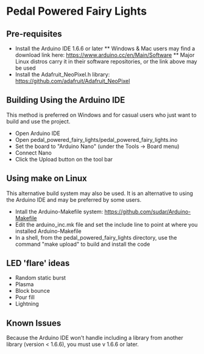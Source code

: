 # Pedal Powered Fairy Lights

## Pre-requisites

* Install the Arduino IDE 1.6.6 or later
** Windows & Mac users may find a download link here: https://www.arduino.cc/en/Main/Software
** Major Linux distros carry it in their software repositories, or the link above may be used
* Install the Adafruit_NeoPixel.h library: https://github.com/adafruit/Adafruit_NeoPixel

## Building Using the Arduino IDE

This method is preferred on Windows and for casual users who just want to build and use the project.

* Open Arduino IDE 
* Open pedal_powered_fairy_lights/pedal_powered_fairy_lights.ino
* Set the board to "Arduino Nano" (under the Tools -> Board menu)
* Connect Nano 
* Click the Upload button on the tool bar

## Using make on Linux

This alternative build system may also be used. It is an alternative to using the Arduino IDE and may be preferred by some users. 

* Intall the Arduino-Makefile system: https://github.com/sudar/Arduino-Makefile
* Edit the arduino_inc.mk file and set the include line to point at where you installed Arduino-Makefile
* In a shell, from the pedal_powered_fairy_lights directory, use the command "make upload" to build and install the code

## LED 'flare' ideas

* Random static burst
* Plasma
* Block bounce
* Pour fill
* Lightning

## Known Issues

Because the Arduino IDE won't handle including a library from another library (version < 1.6.6), you must use v 1.6.6 or later.
